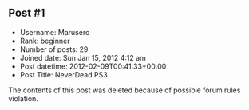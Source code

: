 ## Post #1
- Username: Marusero
- Rank: beginner
- Number of posts: 29
- Joined date: Sun Jan 15, 2012 4:12 am
- Post datetime: 2012-02-09T00:41:33+00:00
- Post Title: NeverDead PS3

The contents of this post was deleted because of possible forum rules violation.
